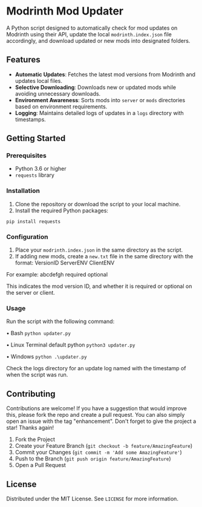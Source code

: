 # Modrinth Mod Updater

A Python script designed to automatically check for mod updates on Modrinth using their API, update the local `modrinth.index.json` file accordingly, and download updated or new mods into designated folders.

## Features

- **Automatic Updates**: Fetches the latest mod versions from Modrinth and updates local files.
- **Selective Downloading**: Downloads new or updated mods while avoiding unnecessary downloads.
- **Environment Awareness**: Sorts mods into `server` or `mods` directories based on environment requirements.
- **Logging**: Maintains detailed logs of updates in a `logs` directory with timestamps.

## Getting Started

### Prerequisites

- Python 3.6 or higher
- `requests` library

### Installation

1. Clone the repository or download the script to your local machine.
2. Install the required Python packages:

```shell
pip install requests
```
### Configuration

1. Place your `modrinth.index.json` in the same directory as the script.
2. If adding new mods, create a `new.txt` file in the same directory with the format:
VersionID ServerENV ClientENV

For example:
abcdefgh required optional

This indicates the mod version ID, and whether it is required or optional on the server or client.

### Usage

Run the script with the following command:

• Bash `python updater.py`

• Linux Terminal default python `python3 updater.py`

• Windows `python .\updater.py`

Check the logs directory for an update log named with the timestamp of when the script was run.

## Contributing

Contributions are welcome! If you have a suggestion that would improve this, please fork the repo and create a pull request. You can also simply open an issue with the tag "enhancement". Don't forget to give the project a star! Thanks again!

1. Fork the Project
2. Create your Feature Branch (`git checkout -b feature/AmazingFeature`)
3. Commit your Changes (`git commit -m 'Add some AmazingFeature'`)
4. Push to the Branch (`git push origin feature/AmazingFeature`)
5. Open a Pull Request

## License

Distributed under the MIT License. See `LICENSE` for more information.
